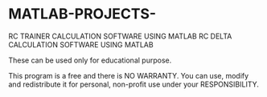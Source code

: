 # MATLAB-PROJECTS-

RC TRAINER CALCULATION SOFTWARE USING MATLAB 
RC DELTA CALCULATION SOFTWARE USING MATLAB 

These can be used only for educational purpose. 

This program is a free and there is NO WARRANTY. You can use, modify and redistribute it for personal, non-profit use under your RESPONSIBILITY.
